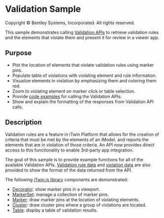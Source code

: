 # Validation Sample

Copyright © Bentley Systems, Incorporated. All rights reserved.

This sample demonstrates calling [Validation APIs](https://developer.bentley.com/api-groups/project-delivery/apis/validation/operations/get-validation-run/) to retrieve validation rules and the elements that violate them and present it for review in a viewer app. 

## Purpose

- Plot the location of elements that violate validation rules using marker pins.
- Populate table of violations with violating element and rule information.
- Visualize elements in violation by emphasizing them and coloring them red.
- Zoom to violating element on marker click or table selection.
- Provide [code examples](./ValidationClient.ts) for calling the Validation APIs.
- Show and explain the formatting of the responses from Validation API calls.

## Description

Validation rules are a feature in iTwin Platform that allows for the creation of criteria that must be met by the elements of an iModel, and reports the elements that are in violation of those criteria. An API now provides direct access to this functionality to enable 3rd-party app integration.

The goal of this sample is to provide example functions for all of the available Validation APIs. [Validation rule data](./ValidationRuleJson.ts) and [violation data](./ValidationResultJson.xts) are also provided to show the format of the data returned from the API.

The following [iTwin.js library](https://www.itwinjs.org/v2/reference/) components are demonstrated:

- [Decorator](https://www.itwinjs.org/v2/reference/imodeljs-frontend/views/decorator/): show marker pins in a viewport.
- [MarkerSet](https://www.itwinjs.org/v2/reference/imodeljs-frontend/views/markerset/): manage a collection of marker pins.
- [Marker](https://www.itwinjs.org/v2/reference/imodeljs-frontend/views/marker/): draw marker pins at the location of violating elements.
- [Cluster](https://www.itwinjs.org/v2/reference/imodeljs-frontend/views/cluster/): draw cluster pins where a group of violations are located.
- [Table](https://www.itwinjs.org/v2/reference/ui-components/table/): display a table of validation results.
